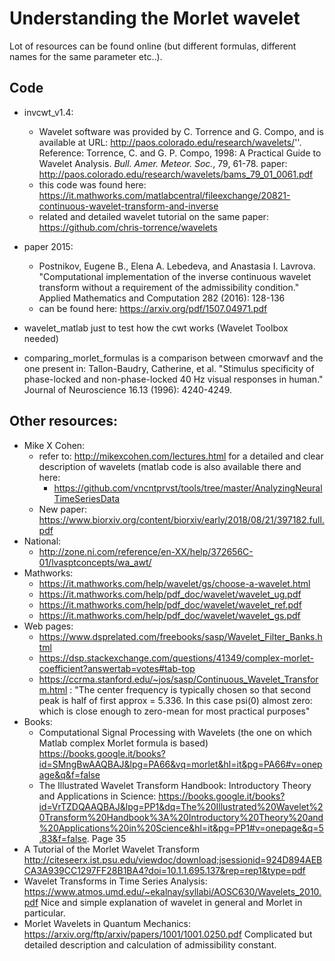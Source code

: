 # Understanding the Morlet wavelet
Lot of resources can be found online (but different formulas, different names for the same parameter etc..). 

## Code
* invcwt_v1.4:
  * Wavelet software was provided by C. Torrence and G. Compo, and is available at URL:    http://paos.colorado.edu/research/wavelets/''. Reference: Torrence, C. and G. P. Compo, 1998: A Practical Guide to Wavelet   Analysis. <I>Bull. Amer. Meteor. Soc.</I>, 79, 61-78. paper: http://paos.colorado.edu/research/wavelets/bams_79_01_0061.pdf
  * this code was found here: https://it.mathworks.com/matlabcentral/fileexchange/20821-continuous-wavelet-transform-and-inverse
  * related and detailed wavelet tutorial on the same paper: https://github.com/chris-torrence/wavelets


* paper 2015: 
  * Postnikov, Eugene B., Elena A. Lebedeva, and Anastasia I. Lavrova. "Computational implementation of the inverse continuous wavelet transform without a requirement of the admissibility condition." Applied Mathematics and Computation 282 (2016): 128-136
  * can be found here: https://arxiv.org/pdf/1507.04971.pdf


* wavelet_matlab just to test how the cwt works (Wavelet Toolbox needed)
* comparing_morlet_formulas is a comparison between cmorwavf and the one present in:
  Tallon-Baudry, Catherine, et al. "Stimulus specificity of phase-locked and non-phase-locked 40 Hz visual responses in human." Journal of Neuroscience 16.13 (1996): 4240-4249.

## Other resources:
  * Mike X Cohen:
    * refer to: http://mikexcohen.com/lectures.html for a detailed and clear description of wavelets (matlab code is also available there and here:
      * https://github.com/vncntprvst/tools/tree/master/AnalyzingNeuralTimeSeriesData
    * New paper: https://www.biorxiv.org/content/biorxiv/early/2018/08/21/397182.full.pdf
  * National:
    * http://zone.ni.com/reference/en-XX/help/372656C-01/lvasptconcepts/wa_awt/
  * Mathworks:
    * https://it.mathworks.com/help/wavelet/gs/choose-a-wavelet.html
    * https://it.mathworks.com/help/pdf_doc/wavelet/wavelet_ug.pdf
    * https://it.mathworks.com/help/pdf_doc/wavelet/wavelet_ref.pdf
    * https://it.mathworks.com/help/pdf_doc/wavelet/wavelet_gs.pdf
  * Web pages:
    * https://www.dsprelated.com/freebooks/sasp/Wavelet_Filter_Banks.html
    * https://dsp.stackexchange.com/questions/41349/complex-morlet-coefficient?answertab=votes#tab-top
    * https://ccrma.stanford.edu/~jos/sasp/Continuous_Wavelet_Transform.html : "The center frequency is typically chosen so that second peak is half of first approx = 5.336. In this case psi(0) almost zero: which is close enough to zero-mean for most practical purposes"
  * Books: 
    * Computational Signal Processing with Wavelets (the one on which Matlab complex Morlet formula is based) https://books.google.it/books?id=SMngBwAAQBAJ&lpg=PA66&vq=morlet&hl=it&pg=PA66#v=onepage&q&f=false
    * The Illustrated Wavelet Transform Handbook: Introductory Theory and Applications in Science: https://books.google.it/books?id=VrTZDQAAQBAJ&lpg=PP1&dq=The%20Illustrated%20Wavelet%20Transform%20Handbook%3A%20Introductory%20Theory%20and%20Applications%20in%20Science&hl=it&pg=PP1#v=onepage&q=5.83&f=false. Page 35
  * A Tutorial of the Morlet Wavelet Transform  http://citeseerx.ist.psu.edu/viewdoc/download;jsessionid=924D894AEBCA3A939CC1297FF28B1BA4?doi=10.1.1.695.137&rep=rep1&type=pdf
  * Wavelet Transforms in Time Series Analysis: https://www.atmos.umd.edu/~ekalnay/syllabi/AOSC630/Wavelets_2010.pdf Nice and simple explanation of wavelet in general and Morlet in particular. 
  * Morlet Wavelets in Quantum Mechanics: https://arxiv.org/ftp/arxiv/papers/1001/1001.0250.pdf Complicated but detailed description and calculation of admissibility constant.

